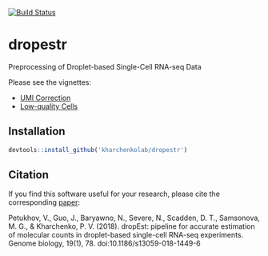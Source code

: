 [![Build Status](https://travis-ci.com/kharchenkolab/dropestr.svg?branch=master)](https://travis-ci.org/github/kharchenkolab/dropestr)


# dropestr
Preprocessing of Droplet-based Single-Cell RNA-seq Data

Please see the vignettes:
* [UMI Correction](https://htmlpreview.github.io/?https://raw.githubusercontent.com/kharchenkolab/dropestr/master/doc/umi-correction.html)
* [Low-quality Cells](https://htmlpreview.github.io/?https://raw.githubusercontent.com/kharchenkolab/dropestr/master/doc/low-quality-cells.html)

## Installation

```r
devtools::install_github('kharchenkolab/dropestr')
```

## Citation 

If you find this software useful for your research, please cite the corresponding [paper](https://genomebiology.biomedcentral.com/articles/10.1186/s13059-018-1449-6):

Petukhov, V., Guo, J., Baryawno, N., Severe, N., Scadden, D. T., Samsonova, M. G., & Kharchenko, P. V. (2018). dropEst: pipeline for accurate estimation of molecular counts in droplet-based single-cell RNA-seq experiments. Genome biology, 19(1), 78. doi:10.1186/s13059-018-1449-6